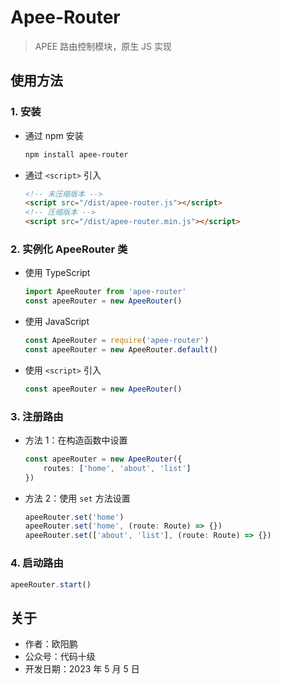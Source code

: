 # Apee-Router

> APEE 路由控制模块，原生 JS 实现

## 使用方法

### 1. 安装

- 通过 npm 安装

    ```bash
    npm install apee-router
    ```
- 通过 `<script>` 引入

    ```html
    <!-- 未压缩版本 -->
    <script src="/dist/apee-router.js"></script>
    <!-- 压缩版本 -->
    <script src="/dist/apee-router.min.js"></script>
    ```

### 2. 实例化 ApeeRouter 类

- 使用 TypeScript

    ```typescript
    import ApeeRouter from 'apee-router'
    const apeeRouter = new ApeeRouter()
    ```
- 使用 JavaScript

    ```javascript
    const ApeeRouter = require('apee-router')
    const apeeRouter = new ApeeRouter.default()
    ```
- 使用 `<script>` 引入

    ```javascript
    const apeeRouter = new ApeeRouter()
    ```

### 3. 注册路由

- 方法 1：在构造函数中设置

    ```typescript
    const apeeRouter = new ApeeRouter({
        routes: ['home', 'about', 'list']
    })
    ```
- 方法 2：使用 `set` 方法设置

    ```typescript
    apeeRouter.set('home')
    apeeRouter.set('home', (route: Route) => {})
    apeeRouter.set(['about', 'list'], (route: Route) => {})
    ```

### 4. 启动路由

```typescript
apeeRouter.start()
```

## 关于

- 作者：欧阳鹏
- 公众号：代码十级
- 开发日期：2023 年 5 月 5 日

